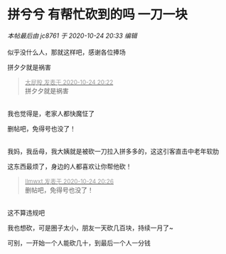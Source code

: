 # 拼兮兮 有帮忙砍到的吗 一刀一块


<i class="pstatus"> 本帖最后由 jc8761 于 2020-10-24 20:33 编辑 </i><br />
<br />
似乎没什么人，那就这样吧，感谢各位捧场<img id="aimg_qMrSh" onclick="zoom(this, this.src, 0, 0, 0)" class="zoom" src="https://cdn.jsdelivr.net/gh/hishis/forum-master/public/images/patch.gif" onmouseover="img_onmouseoverfunc(this)" onload="thumbImg(this)" border="0" alt="" />

拼夕夕就是祸害 

<div class="quote"><blockquote><font size="2"><a href="https://www.hostloc.com/forum.php?mod=redirect&amp;goto=findpost&amp;pid=9347410&amp;ptid=758075" target="_blank"><font color="#999999">大屁股 发表于 2020-10-24 20:22</font></a></font><br />
拼夕夕就是祸害</blockquote></div><br />
我也觉得是，老家人都快魔怔了<img id="aimg_VOzYo" onclick="zoom(this, this.src, 0, 0, 0)" class="zoom" src="https://cdn.jsdelivr.net/gh/hishis/forum-master/public/images/patch.gif" onmouseover="img_onmouseoverfunc(this)" onload="thumbImg(this)" border="0" alt="" />

删帖吧，免得号也没了！<br />
<br />
<img src="static/image/smiley/default/lol.gif" smilieid="12" border="0" alt="" /><img src="static/image/smiley/default/lol.gif" smilieid="12" border="0" alt="" /><img src="static/image/smiley/default/lol.gif" smilieid="12" border="0" alt="" />

我妈，我岳母，我大姨就是被砍一刀拉入拼多多的，这这引客直击中老年软肋

这东西最烦了，身边的人都喜欢让你帮他砍！

<div class="quote"><blockquote><font size="2"><a href="https://www.hostloc.com/forum.php?mod=redirect&amp;goto=findpost&amp;pid=9347437&amp;ptid=758075" target="_blank"><font color="#999999">llmwxt 发表于 2020-10-24 20:26</font></a></font><br />
删帖吧，免得号也没了！</blockquote></div><br />
这不算违规吧<img id="aimg_ZuQJZ" onclick="zoom(this, this.src, 0, 0, 0)" class="zoom" src="https://cdn.jsdelivr.net/gh/hishis/forum-master/public/images/patch.gif" onmouseover="img_onmouseoverfunc(this)" onload="thumbImg(this)" border="0" alt="" />

我也想砍，可是圈子太小，朋友一天砍几百块，持续一月了~

可别，一开始一个人能砍几十，到最后一个人一分钱
